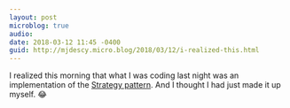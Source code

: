 ```yaml
---
layout: post
microblog: true
audio: 
date: 2018-03-12 11:45 -0400
guid: http://mjdescy.micro.blog/2018/03/12/i-realized-this.html
---
```

I realized this morning that what I was coding last night was an implementation of the [Strategy pattern](https://en.m.wikipedia.org/wiki/Strategy_pattern). And I thought I had just made it up myself. 😂

